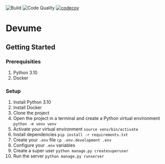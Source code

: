 ![Build](https://github.com/joshkotrous/devume-backend/actions/workflows/ci.yml/badge.svg)
![Code Quality](https://github.com/joshkotrous/devume-backend/actions/workflows/code_quality.yml/badge.svg)
[![codecov](https://codecov.io/gh/joshkotrous/devume-backend/graph/badge.svg?token=Y1D5M3L4OW)](https://codecov.io/gh/joshkotrous/devume-backend)
# Devume
## Getting Started
### Prerequisities
1. Python 3.10
2. Docker

### Setup
1. Install Python 3.10
2. Install Docker
3. Clone the project
4. Open the project in a terminal and create a Python virtual environment `python -m venv venv`
5. Activate your virtual environment `source venv/bin/activate`
6. Install dependencies `pip install -r requirements.txt`
7. Create your `.env` file `cp .env.development .env`
8. Configure your `.env` variables
9. Create a super user `python manage.py createsuperuser`
9. Run the server `python manage.py runserver`
